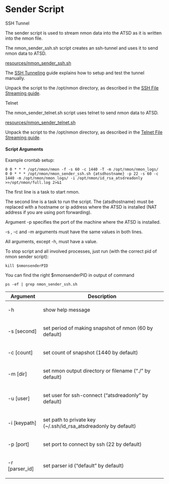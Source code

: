 # Sender Script

SSH Tunnel

The sender script is used to stream nmon data into the ATSD as it is written into the nmon file.

The nmon_sender_ssh.sh script creates an ssh-tunnel and uses it to send nmon data to ATSD.

[resources/nmon_sender_ssh.sh](https://github.com/axibase/nmon/blob/master/nmon_sender_ssh.sh)

The [SSH Tunneling](http://axibase.com/products/axibase-time-series-database/writing-data/nmon/ssh-tunneling/) guide explains how to setup and test the tunnel manually.

Unpack the script to the /opt/nmon directory, as described in the [SSH File Streaming guide](https://axibase.com/products/axibase-time-series-database/writing-data/nmon/file-streaming/).

Telnet

The nmon_sender_telnet.sh script uses telnet to send nmon data to ATSD.

[resources/nmon_sender_telnet.sh](https://github.com/axibase/nmon/blob/master/nmon_sender_telnet.sh)

Unpack the script to the /opt/nmon directory, as described in the [Telnet File Streaming guide](https://axibase.com/products/axibase-time-series-database/writing-data/nmon/nmon-file-streaming/).

#### Script Arguments

Example crontab setup:

```
0 0 * * * /opt/nmon/nmon -f -s 60 -c 1440 -T -m /opt/nmon/nmon_logs/
0 0 * * * /opt/nmon/nmon_sender_ssh.sh {atsdhostname} -p 22 -s 60 -c 1440 -m /opt/nmon/nmon_logs/ -i /opt/nmon/id_rsa_atsdreadonly >>/opt/nmon/full.log 2>&1
```

The first line is a task to start nmon.

The second line is a task to run the script. The {atsdhostname} must be replaced with a hostname or ip address where the ATSD is installed (NAT address if you are using port forwarding).

Argument -p specifies the port of the machine where the ATSD is installed.

-s , -c and -m arguments must have the same values in both lines.

All arguments, except -h, must have a value.

To stop script and all involved processes, just run (with the correct pid of nmon sender script):

```
kill $nmonsenderPID
```

You can find the right $nmonsenderPID in output of command

```
ps -ef | grep nmon_sender_ssh.sh
```

| Argument | Description | 
| --- | --- | 
|  <p>-h</p>  |  <p>show help message</p>  | 
|  <p>-s [second]</p>  |  <p>set period of making snapshot of nmon (60 by default)</p>  | 
|  <p>-c [count]</p>  |  <p>set count of snapshot (1440 by default)</p>  | 
|  <p>-m [dir]</p>  |  <p>set nmon output directory or filename (“./” by default)</p>  | 
|  <p>-u [user]</p>  |  <p>set user for ssh-connect (“atsdreadonly” by default)</p>  | 
|  <p>-i [keypath]</p>  |  <p>set path to private key (~/.ssh/id_rsa_atsdreadonly by default)</p>  | 
|  <p>-p [port]</p>  |  <p>set port to connect by ssh (22 by default)</p>  | 
|  <p>-r [parser_id]</p>  |  <p>set parser id (“default” by default)</p>  | 


